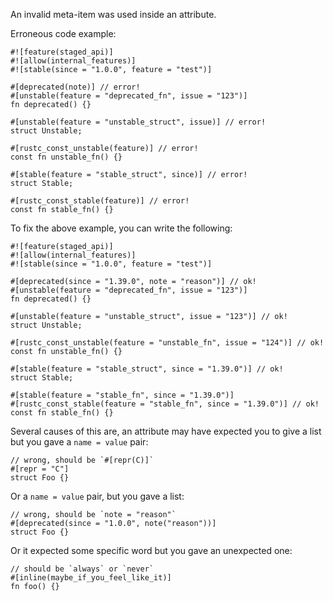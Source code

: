 An invalid meta-item was used inside an attribute.

Erroneous code example:

```compile_fail,E0539
#![feature(staged_api)]
#![allow(internal_features)]
#![stable(since = "1.0.0", feature = "test")]

#[deprecated(note)] // error!
#[unstable(feature = "deprecated_fn", issue = "123")]
fn deprecated() {}

#[unstable(feature = "unstable_struct", issue)] // error!
struct Unstable;

#[rustc_const_unstable(feature)] // error!
const fn unstable_fn() {}

#[stable(feature = "stable_struct", since)] // error!
struct Stable;

#[rustc_const_stable(feature)] // error!
const fn stable_fn() {}
```

To fix the above example, you can write the following:

```
#![feature(staged_api)]
#![allow(internal_features)]
#![stable(since = "1.0.0", feature = "test")]

#[deprecated(since = "1.39.0", note = "reason")] // ok!
#[unstable(feature = "deprecated_fn", issue = "123")]
fn deprecated() {}

#[unstable(feature = "unstable_struct", issue = "123")] // ok!
struct Unstable;

#[rustc_const_unstable(feature = "unstable_fn", issue = "124")] // ok!
const fn unstable_fn() {}

#[stable(feature = "stable_struct", since = "1.39.0")] // ok!
struct Stable;

#[stable(feature = "stable_fn", since = "1.39.0")]
#[rustc_const_stable(feature = "stable_fn", since = "1.39.0")] // ok!
const fn stable_fn() {}
```

Several causes of this are,
an attribute may have expected you to give a list but you gave a
`name = value` pair:

```compile_fail,E0539
// wrong, should be `#[repr(C)]`
#[repr = "C"]
struct Foo {}
```

Or a `name = value` pair, but you gave a list:

```compile_fail,E0539
// wrong, should be `note = "reason"`
#[deprecated(since = "1.0.0", note("reason"))]
struct Foo {}
```

Or it expected some specific word but you gave an unexpected one:

```compile_fail,E0539
// should be `always` or `never`
#[inline(maybe_if_you_feel_like_it)]
fn foo() {}
```
